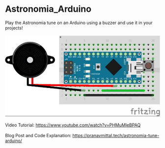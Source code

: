 # Astronomia_Arduino
Play the Astronomia tune on an Arduino using a buzzer and use it in your projects! <br><br>
<img src="https://raw.githubusercontent.com/pranavmittal611/AstronomiaArduino/master/Diagram.jpg"></img><br><br>
Video Tutorial: https://www.youtube.com/watch?v=PHMuMleBPAQ <br><br>
Blog Post and Code Explanation: https://pranavmittal.tech/astronomia-tune-arduino/ <br>
